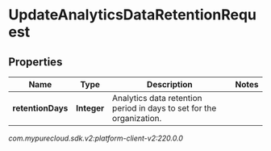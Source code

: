 # UpdateAnalyticsDataRetentionRequest


## Properties

| Name | Type | Description | Notes |
| ------------ | ------------- | ------------- | ------------- |
| **retentionDays** | **Integer** | Analytics data retention period in days to set for the organization. |  |




_com.mypurecloud.sdk.v2:platform-client-v2:220.0.0_
